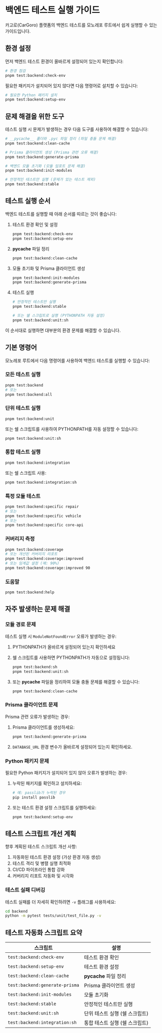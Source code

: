 # 백엔드 테스트 실행 가이드

카고로(CarGoro) 플랫폼의 백엔드 테스트를 모노레포 루트에서 쉽게 실행할 수 있는 가이드입니다.

## 환경 설정

먼저 백엔드 테스트 환경이 올바르게 설정되어 있는지 확인합니다:

```bash
# 환경 점검
pnpm test:backend:check-env
```

필요한 패키지가 설치되어 있지 않다면 다음 명령어로 설치할 수 있습니다:

```bash
# 필요한 Python 패키지 설치
pnpm test:backend:setup-env
```

## 문제 해결을 위한 도구

테스트 실행 시 문제가 발생하는 경우 다음 도구를 사용하여 해결할 수 있습니다:

```bash
# __pycache__ 폴더와 .pyc 파일 정리 (파일 충돌 문제 해결)
pnpm test:backend:clean-cache

# Prisma 클라이언트 생성 (Prisma 관련 오류 해결)
pnpm test:backend:generate-prisma

# 백엔드 모듈 초기화 (모듈 임포트 문제 해결)
pnpm test:backend:init-modules

# 안정적인 테스트만 실행 (문제가 있는 테스트 제외)
pnpm test:backend:stable
```

## 테스트 실행 순서

백엔드 테스트를 실행할 때 아래 순서를 따르는 것이 좋습니다:

1. 테스트 환경 확인 및 설정

   ```bash
   pnpm test:backend:check-env
   pnpm test:backend:setup-env
   ```

2. **pycache** 파일 정리

   ```bash
   pnpm test:backend:clean-cache
   ```

3. 모듈 초기화 및 Prisma 클라이언트 생성

   ```bash
   pnpm test:backend:init-modules
   pnpm test:backend:generate-prisma
   ```

4. 테스트 실행

   ```bash
   # 안정적인 테스트만 실행
   pnpm test:backend:stable

   # 또는 쉘 스크립트로 실행 (PYTHONPATH 자동 설정)
   pnpm test:backend:unit:sh
   ```

이 순서대로 실행하면 대부분의 환경 문제를 해결할 수 있습니다.

## 기본 명령어

모노레포 루트에서 다음 명령어를 사용하여 백엔드 테스트를 실행할 수 있습니다:

### 모든 테스트 실행

```bash
pnpm test:backend
# 또는
pnpm test:backend:all
```

### 단위 테스트 실행

```bash
pnpm test:backend:unit
```

또는 쉘 스크립트를 사용하여 PYTHONPATH를 자동 설정할 수 있습니다:

```bash
pnpm test:backend:unit:sh
```

### 통합 테스트 실행

```bash
pnpm test:backend:integration
```

또는 쉘 스크립트 사용:

```bash
pnpm test:backend:integration:sh
```

### 특정 모듈 테스트

```bash
pnpm test:backend:specific repair
# 또는
pnpm test:backend:specific vehicle
# 또는
pnpm test:backend:specific core-api
```

### 커버리지 측정

```bash
pnpm test:backend:coverage
# 또는 개선된 커버리지 리포트
pnpm test:backend:coverage:improved
# 또는 임계값 설정 (예: 90%)
pnpm test:backend:coverage:improved 90
```

### 도움말

```bash
pnpm test:backend:help
```

## 자주 발생하는 문제 해결

### 모듈 경로 문제

테스트 실행 시 `ModuleNotFoundError` 오류가 발생하는 경우:

1. PYTHONPATH가 올바르게 설정되어 있는지 확인하세요
2. 쉘 스크립트를 사용하면 PYTHONPATH가 자동으로 설정됩니다:

   ```bash
   pnpm test:backend:sh
   pnpm test:backend:unit:sh
   ```

3. 또는 **pycache** 파일을 정리하여 모듈 충돌 문제를 해결할 수 있습니다:
   ```bash
   pnpm test:backend:clean-cache
   ```

### Prisma 클라이언트 문제

Prisma 관련 오류가 발생하는 경우:

1. Prisma 클라이언트를 생성하세요:

   ```bash
   pnpm test:backend:generate-prisma
   ```

2. `DATABASE_URL` 환경 변수가 올바르게 설정되어 있는지 확인하세요.

### Python 패키지 문제

필요한 Python 패키지가 설치되어 있지 않아 오류가 발생하는 경우:

1. 누락된 패키지를 확인하고 설치하세요:

   ```bash
   # 예: passlib가 누락된 경우
   pip install passlib
   ```

2. 또는 테스트 환경 설정 스크립트를 실행하세요:
   ```bash
   pnpm test:backend:setup-env
   ```

## 테스트 스크립트 개선 계획

향후 계획된 테스트 스크립트 개선 사항:

1. 자동화된 테스트 환경 설정 (가상 환경 자동 생성)
2. 테스트 격리 및 병렬 실행 최적화
3. CI/CD 파이프라인 통합 강화
4. 커버리지 리포트 자동화 및 시각화

### 테스트 실패 디버깅

테스트 실패를 더 자세히 확인하려면 `-v` 플래그를 사용하세요:

```bash
cd backend
python -m pytest tests/unit/test_file.py -v
```

## 테스트 자동화 스크립트 요약

| 스크립트                       | 설명                           |
| ------------------------------ | ------------------------------ |
| `test:backend:check-env`       | 테스트 환경 확인               |
| `test:backend:setup-env`       | 테스트 환경 설정               |
| `test:backend:clean-cache`     | **pycache** 파일 정리          |
| `test:backend:generate-prisma` | Prisma 클라이언트 생성         |
| `test:backend:init-modules`    | 모듈 초기화                    |
| `test:backend:stable`          | 안정적인 테스트만 실행         |
| `test:backend:unit:sh`         | 단위 테스트 실행 (쉘 스크립트) |
| `test:backend:integration:sh`  | 통합 테스트 실행 (쉘 스크립트) |

